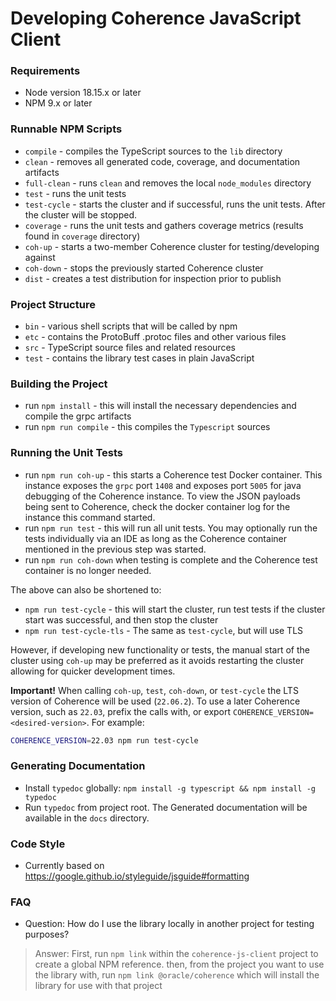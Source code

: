 <!--
Copyright (c) 2020, 2023, Oracle and/or its affiliates.

Licensed under the Universal Permissive License v 1.0 as shown at
https://oss.oracle.com/licenses/upl.
 -->

# Developing Coherence JavaScript Client

### Requirements
* Node version 18.15.x or later
* NPM 9.x or later

### Runnable NPM Scripts
* `compile` - compiles the TypeScript sources to the `lib` directory
* `clean` - removes all generated code, coverage, and documentation artifacts
* `full-clean` - runs `clean` and removes the local `node_modules` directory 
* `test` - runs the unit tests
* `test-cycle` - starts the cluster and if successful, runs the unit tests.  After the cluster will be stopped.
* `coverage` - runs the unit tests and gathers coverage metrics (results found in `coverage` directory)
* `coh-up` - starts a two-member Coherence cluster for testing/developing against
* `coh-down` - stops the previously started Coherence cluster
* `dist` - creates a test distribution for inspection prior to publish

### Project Structure
* `bin` - various shell scripts that will be called by npm
* `etc` - contains the ProtoBuff .protoc files and other various files
* `src` - TypeScript source files and related resources
* `test` - contains the library test cases in plain JavaScript

### Building the Project
* run `npm install` - this will install the necessary dependencies and compile the grpc artifacts
* run `npm run compile` - this compiles the `Typescript` sources

### Running the Unit Tests
* run `npm run coh-up` - this starts a Coherence test Docker container.  This instance exposes the `grpc` port `1408` and exposes port `5005` for java debugging of the Coherence instance.  To view the JSON payloads being sent to Coherence, check the docker container log for the instance this command started.
* run `npm run test` - this will run all unit tests.  You may optionally run the tests individually via an IDE as long as the Coherence container mentioned in the previous step was started.
* run `npm run coh-down` when testing is complete and the Coherence test container is no longer needed.

The above can also be shortened to:
* `npm run test-cycle` - this will start the cluster, run test tests if the cluster start was successful, and then stop the cluster
* `npm run test-cycle-tls` - The same as `test-cycle`, but will use TLS

However, if developing new functionality or tests, the manual start of the cluster using `coh-up` may be preferred as
it avoids restarting the cluster allowing for quicker development times.

**Important!** When calling `coh-up`, `test`, `coh-down`, or `test-cycle` the LTS version of Coherence will be used (`22.06.2`).
To use a later Coherence version, such as `22.03`, prefix the calls with, or export `COHERENCE_VERSION=<desired-version>`.
For example:
```bash
COHERENCE_VERSION=22.03 npm run test-cycle
```

### Generating Documentation
* Install `typedoc` globally: `npm install -g typescript && npm install -g typedoc`
* Run `typedoc` from project root.  The Generated documentation
  will be available in the `docs` directory.

### Code Style
* Currently based on https://google.github.io/styleguide/jsguide#formatting

### FAQ
* Question:  How do I use the library locally in another project for testing purposes?
> Answer: First, run `npm link` within the `coherence-js-client` project to create a global NPM reference.
> then, from the project you want to use the library with, run `npm link @oracle/coherence` which
> will install the library for use with that project
